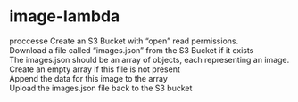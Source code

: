 # image-lambda


proccesse 
Create an S3 Bucket with “open” read permissions.   
Download a file called “images.json” from the S3 Bucket if it exists   
The images.json should be an array of objects, each representing an image.    
Create an empty array if this file is not present   
Append the data for this image to the array   
Upload the images.json file back to the S3 bucket   
